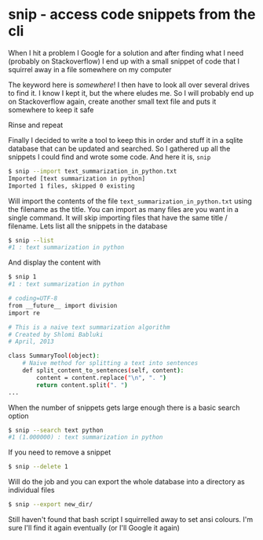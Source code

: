 # snip - access code snippets from the cli

When I hit a problem I Google for a solution and after finding what I need (probably on Stackoverflow) I end up with a small snippet of code that I squirrel away in a file somewhere on my computer

The keyword here is _somewhere_! I then have to look all over several drives to find it. I know I kept it, but the where eludes me. So I will probably end up on Stackoverflow again, create another small text file and puts it somewhere to keep it safe

Rinse and repeat

Finally I decided to write a tool to keep this in order and stuff it in a sqlite database that can be updated and searched. So I gathered up all the snippets I could find and wrote some code. And here it is, `snip`

```bash
$ snip --import text_summarization_in_python.txt
Imported [text summarization in python]
Imported 1 files, skipped 0 existing
```

Will import the contents of the file `text_summarization_in_python.txt` using the filename as the title. You can import as many files are you want in a single command. It will skip importing files that have the same title / filename. Lets list all the snippets in the database

```bash
$ snip --list
#1 : text summarization in python
```
And display the content with

```bash
$ snip 1
#1 : text summarization in python

# coding=UTF-8
from __future__ import division
import re

# This is a naive text summarization algorithm
# Created by Shlomi Babluki
# April, 2013

class SummaryTool(object):
    # Naive method for splitting a text into sentences
    def split_content_to_sentences(self, content):
        content = content.replace("\n", ". ")
        return content.split(". ")
...
```
When the number of snippets gets large enough there is a basic search option

```bash
$ snip --search text python
#1 (1.000000) : text summarization in python
```

If you need to remove a snippet

```bash
$ snip --delete 1
```

Will do the job and you can export the whole database into a directory as individual files

```bash
$ snip --export new_dir/
```

Still haven't found that bash script I squirrelled away to set ansi colours. I'm sure I'll find it again eventually (or I'll Google it again)


